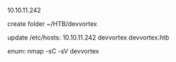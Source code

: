 10.10.11.242

create folder ~/HTB/devvortex

update /etc/hosts: 10.10.11.242    devvortex devvortex.htb

enum: nmap -sC -sV devvortex